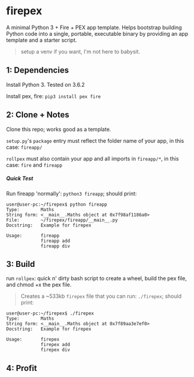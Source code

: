 # firepex
A minimal Python 3 + Fire + PEX app template. Helps bootstrap building Python code into a single, portable, executable binary by providing an app template and a starter script.

> setup a venv if you want, I'm not here to babysit.


## 1: Dependencies
Install Python 3. Tested on 3.6.2

Install pex, fire: `pip3 install pex fire`


## 2: Clone + Notes
Clone this repo; works good as a template.

`setup.py`'s `package` entry must reflect the folder name of your app, in this case: `fireapp/`

`rollpex` must also contain your app and all imports in `fireapp/*`, in this case: `fire` and `fireapp`

##### Quick Test
Run fireapp 'normally': `python3 fireapp`; should print:
```
user@user-pc:~/firepex$ python fireapp
Type:        Maths
String form: <__main__.Maths object at 0x7f98af1186a0>
File:        ~/firepex/fireapp/__main__.py
Docstring:   Example for firepex

Usage:       fireapp
             fireapp add
             fireapp div
```


## 3: Build
run `rollpex`: quick n' dirty bash script to create a wheel, build the pex file, and chmod +x the pex file.
> Creates a ~533kb `firepex` file that you can run: `./firepex`; should print:

```
user@user-pc:~/firepex$ ./firepex
Type:        Maths
String form: <__main__.Maths object at 0x7f89aa3e7ef0>
Docstring:   Example for firepex

Usage:       firepex
             firepex add
             firepex div

```

## 4: Profit
